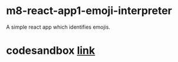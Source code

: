 # m8-react-app1-emoji-interpreter
 A simple react app which identifies emojis.

# codesandbox [link](https://codesandbox.io/s/m8-styled-emoji-interpreter-app-xghrz)
